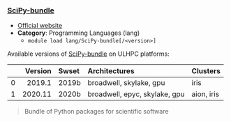 ### [SciPy-bundle](https://python.org/)

* [Official website](https://python.org/)
* __Category__: Programming Languages (lang)
    -  `module load lang/SciPy-bundle[/<version>]`

Available versions of [SciPy-bundle](https://python.org/) on ULHPC platforms:

|    |   Version | Swset   | Architectures                 | Clusters   |
|---:|----------:|:--------|:------------------------------|:-----------|
|  0 |   2019.1  | 2019b   | broadwell, skylake, gpu       | iris       |
|  1 |   2020.11 | 2020b   | broadwell, epyc, skylake, gpu | aion, iris |

> Bundle of Python packages for scientific software
